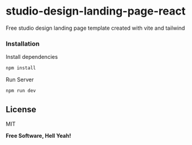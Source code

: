 # studio-design-landing-page-react

Free studio design landing page template created with vite and tailwind

### Installation

Install dependencies

```sh
npm install
```

Run Server

```
npm run dev
```

## License

MIT

**Free Software, Hell Yeah!**
